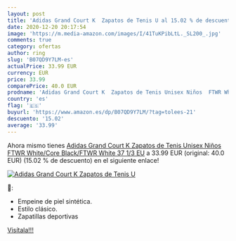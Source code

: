 ```yaml
---
layout: post
title: 'Adidas Grand Court K  Zapatos de Tenis U al 15.02 % de descuento'
date: 2020-12-20 20:17:54
image: 'https://m.media-amazon.com/images/I/41TuKPibLtL._SL200_.jpg'
comments: true
category: ofertas
author: ring
slug: 'B07QD9Y7LM-es'
actualPrice: 33.99 EUR
currency: EUR
price: 33.99
comparePrice: 40.0 EUR
prodname: 'Adidas Grand Court K  Zapatos de Tenis Unisex Niños  FTWR White/Core Black/FTWR White  37 1/3 EU'
country: 'es'
flag: '🇪🇸'
buyurl: 'https://www.amazon.es/dp/B07QD9Y7LM/?tag=tolees-21'
descuento: '15.02'
average: '33.99'
---
```


Ahora mismo tienes [Adidas Grand Court K  Zapatos de Tenis Unisex Niños  FTWR White/Core Black/FTWR White  37 1/3 EU](https://www.amazon.es/dp/B07QD9Y7LM/?tag=tolees-21) a 33.99 EUR (original: 40.0 EUR) (15.02 %  de descuento) en el siguiente enlace!

[![Adidas Grand Court K  Zapatos de Tenis U](https://m.media-amazon.com/images/I/41TuKPibLtL._SL200_.jpg)](https://www.amazon.es/dp/B07QD9Y7LM/?tag=tolees-21)

🔎:

- Empeine de piel sintética.
- Estilo clásico.
- Zapatillas deportivas

[Visítala!!!](https://www.amazon.es/dp/B07QD9Y7LM/?tag=tolees-21)
